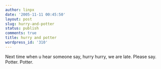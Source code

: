 ```yaml
---
author: linpx
date: '2005-11-11 00:45:50'
layout: post
slug: hurry-and-potter
status: publish
comments: true
title: hurry and potter
wordpress_id: '310'
---
```


Next time when u hear someone say, hurry hurry, we are late. Please say.
Potter. Potter.

